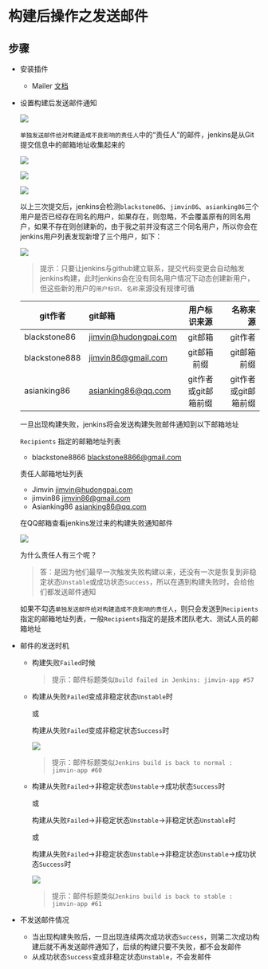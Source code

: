 # 构建后操作之发送邮件

## 步骤
- 安装插件 
  - Mailer [文档](https://wiki.jenkins-ci.org/display/JENKINS/Mailer)

- 设置构建后发送邮件通知

  ![][emailSetting]

  `单独发送邮件给对构建造成不良影响的责任人`中的“责任人”的邮件，jenkins是从Git提交信息中的邮箱地址收集起来的
   
   ![][blackstone86User]

   ![][jimvin86User]

   ![][asianking86User]

   以上三次提交后，jenkins会检测`blackstone86`、`jimvin86`、`asianking86`三个用户是否已经存在同名的用户，如果存在，则忽略，不会覆盖原有的同名用户，如果不存在则创建新的，由于我之前并没有这三个同名用户，所以你会在jenkins用户列表发现新增了三个用户，如下：

   ![][jenkinsUsers]

   > 提示：只要让jenkins与github建立联系，提交代码变更会自动触发jenkins构建，此时jenkins会在没有同名用户情况下动态创建新用户，但这些新的用户的`用户标识`、`名称`来源没有规律可循
   
  |git作者|git邮箱|用户标识来源|名称来源|
  |---|:---|:---:|---:|
  |blackstone86|jimvin@hudongpai.com|git邮箱|git作者|
  |blackstone888|jimvin86@gmail.com|git邮箱前缀|git邮箱前缀|
  |asianking86|asianking86@qq.com|git作者或git邮箱前缀|git作者或git邮箱前缀|   

   一旦出现构建失败，jenkins将会发送构建失败邮件通知到以下邮箱地址

   `Recipients` 指定的邮箱地址列表
   - blackstone8866 <blackstone8866@gmail.com>

   责任人邮箱地址列表
   - Jimvin <jimvin@hudongpai.com>
   - jimvin86 <jimvin86@gmail.com>
   - Asianking86 <asianking86@qq.com>

   在QQ邮箱查看jenkins发过来的构建失败通知邮件

   ![][sendMailCount]
   
   为什么责任人有三个呢？
   > 答：是因为他们最早一次触发失败构建以来，还没有一次是恢复到非稳定状态`Unstable`或成功状态`Success`，所以在遇到构建失败时，会给他们都发送邮件通知

   如果不勾选`单独发送邮件给对构建造成不良影响的责任人`，则只会发送到`Recipients`指定的邮箱地址列表，一般`Recipients`指定的是技术团队老大、测试人员的邮箱地址

- 邮件的发送时机
  - 构建失败`Failed`时候
    
    >提示：邮件标题类似`Build failed in Jenkins: jimvin-app #57`

  - 构建从失败`Failed`变成非稳定状态`Unstable`时
    
    或

    构建从失败`Failed`变成非稳定状态`Success`时
   
    ![][becomeToNormal]

    >提示：邮件标题类似`Jenkins build is back to normal : jimvin-app #60`

  - 构建从失败`Failed`->非稳定状态`Unstable`->成功状态`Success`时

    或

    构建从失败`Failed`->非稳定状态`Unstable`->非稳定状态`Unstable`时

    或

    构建从失败`Failed`->非稳定状态`Unstable`->非稳定状态`Unstable`->成功状态`Success`时

    ![][normalToStable]

    >提示：邮件标题类似`Jenkins build is back to stable : jimvin-app #61`

- 不发送邮件情况
  - 当出现构建失败后，一旦出现连续两次成功状态`Success`，则第二次成功构建后就不再发送邮件通知了，后续的构建只要不失败，都不会发邮件
  - 从成功状态`Success`变成非稳定状态`Unstable`，不会发邮件

[emailSetting]: https://raw.githubusercontent.com/blackstone86/learn-jenkins/master/assets/email_setting.png
[asianking86User]: https://raw.githubusercontent.com/blackstone86/learn-jenkins/master/assets/asianking86_user.png
[jimvin86User]: https://raw.githubusercontent.com/blackstone86/learn-jenkins/master/assets/jimvin86_user.png
[blackstone86User]: https://raw.githubusercontent.com/blackstone86/learn-jenkins/master/assets/blackstone86_user.png
[jenkinsUsers]: https://raw.githubusercontent.com/blackstone86/learn-jenkins/master/assets/jenkins_users.png
[sendMailCount]: https://raw.githubusercontent.com/blackstone86/learn-jenkins/master/assets/send_mail_count.png
[becomeToNormal]: https://raw.githubusercontent.com/blackstone86/learn-jenkins/master/assets/become_to_normal.png
[normalToStable]: https://raw.githubusercontent.com/blackstone86/learn-jenkins/master/assets/normal_to_stable.png